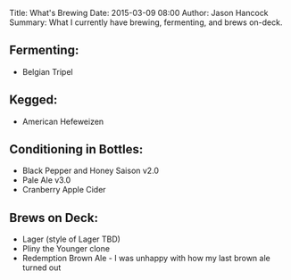 Title: What's Brewing
Date: 2015-03-09 08:00
Author: Jason Hancock
Summary: What I currently have brewing, fermenting, and brews on-deck.

## Fermenting:

* Belgian Tripel

## Kegged:

* American Hefeweizen

## Conditioning in Bottles:

* Black Pepper and Honey Saison v2.0
* Pale Ale v3.0
* Cranberry Apple Cider

## Brews on Deck:

* Lager (style of Lager TBD)
* Pliny the Younger clone
* Redemption Brown Ale - I was unhappy with how my last brown ale turned out

